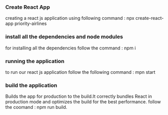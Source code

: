 ### Create React App

creating a react js application using following command : npx create-react-app priority-airlines

### install all the dependencies and node modules

for installing all the dependencies follow the command : npm i

### running the application

to run our react js application follow the following command : mpn start

### build the application

Builds the app for production to the build.It correctly bundles React in production mode and optimizes the build for the best performance. follow the coomand : npm run build. 


